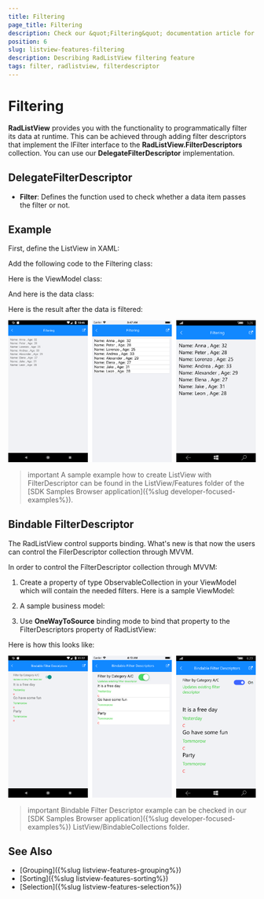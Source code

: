 ```yaml
---
title: Filtering
page_title: Filtering
description: Check our &quot;Filtering&quot; documentation article for Telerik ListView for Xamarin control.
position: 6
slug: listview-features-filtering
description: Describing RadListView filtering feature
tags: filter, radlistview, filterdescriptor
---
```


# Filtering

**RadListView** provides you with the functionality to programmatically filter its data at runtime. This can be achieved through adding filter descriptors that implement the IFilter interface to the **RadListView.FilterDescriptors** collection. You can use our **DelegateFilterDescriptor** implementation.

## DelegateFilterDescriptor 

- **Filter**: Defines the function used to check whether a data item passes the filter or not.

## Example

First, define the ListView in XAML:

<snippet id='listview-features-filtering-xaml'/>

Add the following code to the Filtering class:

<snippet id='listview-features-filtering-agefilter'/>

Here is the ViewModel class:

<snippet id='listview-features-filtering-viewmodel'/>
    
And here is the data class:

<snippet id='listview-features-filtering-data-class'/>	

Here is the result after the data is filtered:

![Filtering](images/listview-features-filtering.png "Filtering")

>important A sample example how to create ListView with FilterDescriptor can be found in the ListView/Features folder of the [SDK Samples Browser application]({%slug developer-focused-examples%}).

## Bindable FilterDescriptor

The RadListView control supports binding. What's new is that now the users can control the FilerDescriptor collection through MVVM.

In order to control the FilterDescriptor collection through MVVM: 

1. Create a property of type ObservableCollection<FilterDescriptorBase> in your ViewModel which will contain the needed filters. Here is a sample ViewModel:
    
<snippet id='listview-features-bindable-filterdescriptor-viewmodel' /> 

2. A sample business model:

<snippet id='listview-features-bindable-filterdescriptor-business-model' />
    
3. Use **OneWayToSource** binding mode to bind that property to the FilterDescriptors property of RadListView:

<snippet id='listview-features-bindable-filterdescriptor-xaml' />

Here is how this looks like:

![FilterDescriptorsMVVM](images/listview-features-bindable-filter.png)

>important Bindable Filter Descriptor example can be checked in our [SDK Samples Browser application]({%slug developer-focused-examples%}) ListView/BindableCollections folder. 

## See Also

- [Grouping]({%slug listview-features-grouping%})
- [Sorting]({%slug listview-features-sorting%})
- [Selection]({%slug listview-features-selection%})
